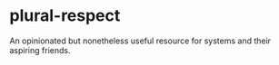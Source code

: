 # plural-respect
An opinionated but nonetheless useful resource for systems and their aspiring friends.
